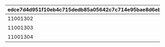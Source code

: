 |edce7d4d951f10eb4c715dedb85a05642c7c714e95bae8d6eb1215f6b86455a6|492266dd4534006c53dd68a676abcfaeb52f13dda653d19c6753cd6b464d28df|63f31f40d6c7fc8b69909ab94ee1591d1a47c04815f561a13ac941d4c07c187d|
| --- | --- | --- |
|11001302|エリコでスコアを累計50000獲得しよう|0|
|11001303|マコトでスコアを累計50000獲得しよう|0|
|11001304|CHALLENGEモードで1度にスコアを50000以上獲得しよう|50000|